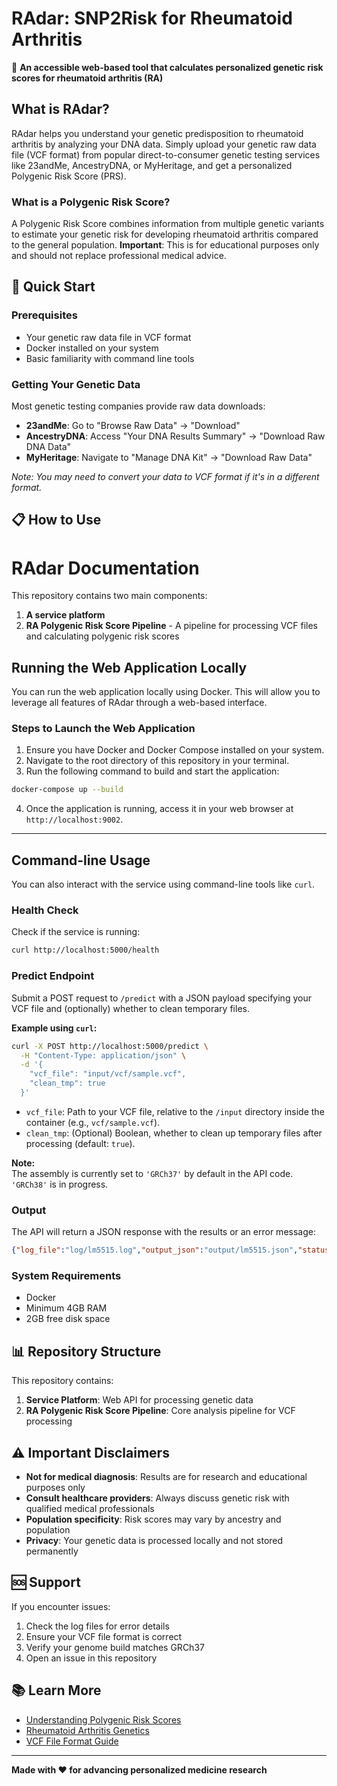 # RAdar: SNP2Risk for Rheumatoid Arthritis

🧬 **An accessible web-based tool that calculates personalized genetic risk scores for rheumatoid arthritis (RA)**

## What is RAdar?

RAdar helps you understand your genetic predisposition to rheumatoid arthritis by analyzing your DNA data. Simply upload your genetic raw data file (VCF format) from popular direct-to-consumer genetic testing services like 23andMe, AncestryDNA, or MyHeritage, and get a personalized Polygenic Risk Score (PRS).

### What is a Polygenic Risk Score?
A Polygenic Risk Score combines information from multiple genetic variants to estimate your genetic risk for developing rheumatoid arthritis compared to the general population. **Important**: This is for educational purposes only and should not replace professional medical advice.

## 🚀 Quick Start

### Prerequisites
- Your genetic raw data file in VCF format
- Docker installed on your system
- Basic familiarity with command line tools

### Getting Your Genetic Data
Most genetic testing companies provide raw data downloads:
- **23andMe**: Go to "Browse Raw Data" → "Download"
- **AncestryDNA**: Access "Your DNA Results Summary" → "Download Raw DNA Data"
- **MyHeritage**: Navigate to "Manage DNA Kit" → "Download Raw Data"

*Note: You may need to convert your data to VCF format if it's in a different format.*

## 📋 How to Use
# RAdar Documentation

This repository contains two main components:
1. **A service platform**
2. **RA Polygenic Risk Score Pipeline** - A pipeline for processing VCF files and calculating polygenic risk scores

## Running the Web Application Locally

You can run the web application locally using Docker. This will allow you to leverage all features of RAdar through a web-based interface.

### Steps to Launch the Web Application
1. Ensure you have Docker and Docker Compose installed on your system.
2. Navigate to the root directory of this repository in your terminal.
3. Run the following command to build and start the application:

```bash
docker-compose up --build
```

4. Once the application is running, access it in your web browser at `http://localhost:9002`.

---

## Command-line Usage

You can also interact with the service using command-line tools like `curl`.

### Health Check

Check if the service is running:

```bash
curl http://localhost:5000/health
```

### Predict Endpoint

Submit a POST request to `/predict` with a JSON payload specifying your VCF file and (optionally) whether to clean temporary files.

**Example using `curl`:**

```bash
curl -X POST http://localhost:5000/predict \
  -H "Content-Type: application/json" \
  -d '{
    "vcf_file": "input/vcf/sample.vcf",
    "clean_tmp": true
  }'
```

- `vcf_file`: Path to your VCF file, relative to the `/input` directory inside the container (e.g., `vcf/sample.vcf`).
- `clean_tmp`: (Optional) Boolean, whether to clean up temporary files after processing (default: `true`).

**Note:**  
The assembly is currently set to `'GRCh37'` by default in the API code. `'GRCh38'` is in progress.

### Output

The API will return a JSON response with the results or an error message:

```json
{"log_file":"log/lm5515.log","output_json":"output/lm5515.json","status":"success","table_snps_used":"output/final_prs_table.tsv"}
```

### System Requirements
- Docker
- Minimum 4GB RAM
- 2GB free disk space

## 📊 Repository Structure

This repository contains:

1. **Service Platform**: Web API for processing genetic data
2. **RA Polygenic Risk Score Pipeline**: Core analysis pipeline for VCF processing

## ⚠️ Important Disclaimers

- **Not for medical diagnosis**: Results are for research and educational purposes only
- **Consult healthcare providers**: Always discuss genetic risk with qualified medical professionals
- **Population specificity**: Risk scores may vary by ancestry and population
- **Privacy**: Your genetic data is processed locally and not stored permanently

## 🆘 Support

If you encounter issues:
1. Check the log files for error details
2. Ensure your VCF file format is correct
3. Verify your genome build matches GRCh37
4. Open an issue in this repository

## 📚 Learn More

- [Understanding Polygenic Risk Scores](link-to-resource)
- [Rheumatoid Arthritis Genetics](link-to-resource)
- [VCF File Format Guide](link-to-resource)

---

**Made with ❤️ for advancing personalized medicine research**
